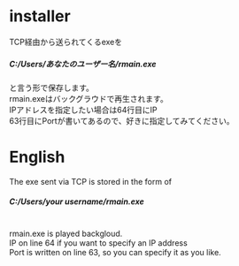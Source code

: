 # installer<br>
TCP経由から送られてくるexeを<h5>C:/Users/あなたのユーザー名/rmain.exe</h5>と言う形で保存します。<br>
rmain.exeはバックグラウドで再生されます。<br>
IPアドレスを指定したい場合は64行目にIP<br>
63行目にPortが書いてあるので、好きに指定してみてください。<br>
# English<br>
The exe sent via TCP is stored in the form of <h5>C:/Users/your username/rmain.exe</h5><br>
rmain.exe is played backgloud.<br>
IP on line 64 if you want to specify an IP address<br>
Port is written on line 63, so you can specify it as you like.
